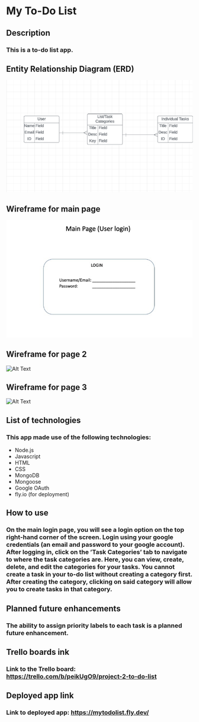 # My To-Do List

## Description
### This is a to-do list app.

## Entity Relationship Diagram (ERD)
![Alt Text](assets/ERD.png)

## Wireframe for main page
![Alt Text](assets/SCREEN1_WF.jpeg)
## Wireframe for page 2
![Alt Text](assets/SCREEN2_WF.jpeg)
## Wireframe for page 3
![Alt Text](assets/SCREEN3_WF.jpeg)

## List of technologies
### This app made use of the following technologies: 
* Node.js 
* Javascript 
* HTML 
* CSS 
* MongoDB
* Mongoose 
* Google OAuth
* fly.io (for deployment)

## How to use
### On the main login page, you will see a login option on the top right-hand corner of the screen. Login using your google credentials (an email and password to your google account). After logging in, click on the ’Task Categories’ tab to navigate to where the task categories are. Here, you can view, create, delete, and edit the categories for your tasks. You cannot create a task in your to-do list without creating a category first. After creating the category, clicking on said category will allow you to create tasks in that category. 

## Planned future enhancements
### The ability to assign priority labels to each task is a planned future enhancement. 

## Trello boards ink
### Link to the Trello board: https://trello.com/b/peikUgO9/project-2-to-do-list

## Deployed app link
### Link to deployed app: https://mytodolist.fly.dev/

